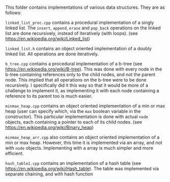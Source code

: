 This folder contains implementations of various data structures. They are as follows:

`linked_list_proc.cpp` contains a procedural implementation of a singly linked list. The `insert`, `append`, `erase` and `pop_back` operations on the linked list are done recursively, instead of iteratively (with loops). (see https://en.wikipedia.org/wiki/Linked_list)

`linked_list.h` contains an object oriented implementation of a doubly linked list. All operations are done iteratively.

`b_tree.cpp` contains a procedural implementation of a b-tree (see https://en.wikipedia.org/wiki/B-tree). This was done with every node in the b-tree containing references only to the child nodes, and not the parent node. This implied that all operations on the b-tree were to be done recursively. I specifically did it this way so that it would be more of a challenge to implement it, as implementing it with each node containing a reference to its parent too is much easier.

`minmax_heap.cpp` contains an object oriented implementation of a min or max heap (user can specify which, via the `max` boolean variable in the constructor). This particular implementation is done with actual `node` objects, each containing a pointer to each of its child nodes. (see https://en.wikipedia.org/wiki/Binary_heap)

`minmax_heap_arr.cpp` also contains an object oriented implementation of a min or max heap. However, this time it is implemented via an array, and not with `node` objects. Implementing with a array is much simpler and more efficient.

`hash_table1.cpp` contains an implementation of a hash table (see https://en.wikipedia.org/wiki/Hash_table). The table was implemented via separate chaining, and with hash function 
